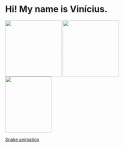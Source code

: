 <h1> Hi! My name is Vinícius. </h1>

<div>
  <a href="https://github.com/vinedsnunes">
  <img height="180em"   align="center" src="https://github-readme-stats.vercel.app/api?username=vinedsnunes&show_icons=true&theme=react&include_all_commits=true&count_private=true"/>
  <img height="180em"  align="center" src="https://github-readme-stats.vercel.app/api/top-langs/?username=vinedsnunes&layout=compact&langs_count=7&theme=react" />

  <img align="center" width="148" height="180" src="https://media1.tenor.com/images/68e8337fb4eb7e40645d832c64762a8b/tenor.gif?itemid=19443613">
   
  [Snake animation](https://github.com/vinedsnunes/vinedsnunes/blob/output/github-contribution-grid-snake.svg)
</div>
